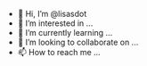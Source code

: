 - 👋 Hi, I’m @lisasdot
- 👀 I’m interested in ...
- 🌱 I’m currently learning ...
- 💞️ I’m looking to collaborate on ...
- 📫 How to reach me ...

<!---
lisasdot/lisasdot is a ✨ special ✨ repository because its `README.md` (this file) appears on your GitHub profile.
You can click the Preview link to take a look at your changes.
--->
